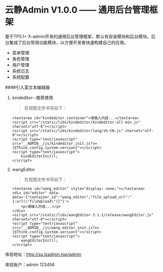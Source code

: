 云静Admin V1.0.0 —— 通用后台管理框架
===============

基于TP5.1+ X-admin开发的通用后台管理框架，默认有安装模块和后台模块。后台集成了后台常用功能模块，以方便开发者快速构建自己的应用。

+ 菜单管理
+ 角色管理
+ 用户管理
+ 系统日志
+ 系统配置

####引入富文本编辑器

1. kindeditor--推荐使用
    > 在视图文件书写如下：
    ```
    <textarea id="kindeditor_container">请输入内容...</textarea>
    <script src="/static/libs/kindeditor/kindeditor-all-min.js" charset="utf-8"></script>
    <script src="/static/libs/kindeditor/lang/zh-CN.js" charset="utf-8"></script>
    <script type="text/javascript" src="__ADMIN__/js/kindeditor_init.js?v={$Think.config.system.version}"></script>
    <script type="text/javascript">
        kindEditorInit();
    </script>
    ```

2. wangEditor
    > 在视图文件书写如下：
    ```
    <textarea id="wang_editor" style="display: none;"></textarea>
    <div id="editor" data-data='{"container_id":"wang_editor","file_upload_url":"{:url(\"fileUpload\")}"}'>
        <p>请输入内容...</p>
    </div>
    <script src="/static/libs/wangEditor-3.1.1/release/wangEditor.js" charset="utf-8"></script>
    <script type="text/javascript" src="__ADMIN__/js/wang_editor_init.js?v={$Think.config.system.version}"></script>
    <script type="text/javascript">
        wangEditorInit();
    </script>
    ```

体验地址：[http://ss.lzadmin.top/admin ](http://ss.lzadmin.top/admin)

体验账户：admin 123456

